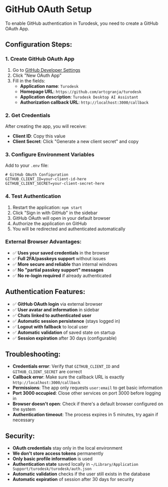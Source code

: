 # GitHub OAuth Setup

To enable GitHub authentication in Turodesk, you need to create a GitHub OAuth App.

## Configuration Steps:

### 1. Create GitHub OAuth App

1. Go to [GitHub Developer Settings](https://github.com/settings/developers)
2. Click "New OAuth App"
3. Fill in the fields:
   - **Application name**: `Turodesk`
   - **Homepage URL**: `https://github.com/artcgranja/turodesk`
   - **Application description**: `Turodesk Desktop AI Assistant`
   - **Authorization callback URL**: `http://localhost:3000/callback`

### 2. Get Credentials

After creating the app, you will receive:
- **Client ID**: Copy this value
- **Client Secret**: Click "Generate a new client secret" and copy

### 3. Configure Environment Variables

Add to your `.env` file:

```env
# GitHub OAuth Configuration
GITHUB_CLIENT_ID=your-client-id-here
GITHUB_CLIENT_SECRET=your-client-secret-here
```

### 4. Test Authentication

1. Restart the application: `npm start`
2. Click "Sign in with GitHub" in the sidebar
3. GitHub OAuth will open in your default browser
4. Authorize the application on GitHub
5. You will be redirected and authenticated automatically

### External Browser Advantages:

- ✅ **Uses your saved credentials** in the browser
- ✅ **Full 2FA/passkeys support** without issues
- ✅ **More secure and reliable** than internal windows
- ✅ **No "partial passkey support" messages**
- ✅ **No re-login required** if already authenticated

## Authentication Features:

- ✅ **GitHub OAuth login** via external browser
- ✅ **User avatar and information** in sidebar
- ✅ **Chats linked to authenticated user**
- ✅ **Automatic session persistence** (stays logged in)
- ✅ **Logout with fallback** to local user
- ✅ **Automatic validation** of saved state on startup
- ✅ **Session expiration** after 30 days (configurable)

## Troubleshooting:

- **Credentials error**: Verify that `GITHUB_CLIENT_ID` and `GITHUB_CLIENT_SECRET` are correct
- **Callback error**: Make sure the callback URL is exactly `http://localhost:3000/callback`
- **Permissions**: The app only requests `user:email` to get basic information
- **Port 3000 occupied**: Close other services on port 3000 before logging in
- **Browser doesn't open**: Check if there's a default browser configured on the system
- **Authentication timeout**: The process expires in 5 minutes, try again if necessary

## Security:

- **OAuth credentials** stay only in the local environment
- **We don't store access tokens** permanently
- **Only basic profile information** is used
- **Authentication state** saved locally in `~/Library/Application Support/turodesk/turodesk/auth.json`
- **Automatic validation** checks if the user still exists in the database
- **Automatic expiration** of session after 30 days for security